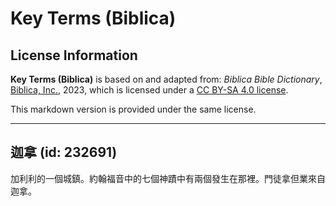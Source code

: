 # Key Terms (Biblica)

## License Information

**Key Terms (Biblica)** is based on and adapted from: _Biblica Bible Dictionary_, [Biblica, Inc.](https://www.biblica.com/), 2023, which is licensed under a [CC BY-SA 4.0 license](https://creativecommons.org/licenses/by-sa/4.0/legalcode.en).

This markdown version is provided under the same license.



--------------------------------

## 迦拿 (id: 232691)

加利利的一個城鎮。約翰福音中的七個神蹟中有兩個發生在那裡。門徒拿但業來自迦拿。



